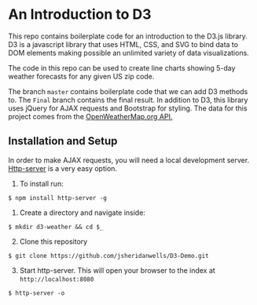 # An Introduction to D3

This repo contains boilerplate code for an introduction to the D3.js library. D3 is a javascript library that uses HTML, CSS, and SVG to bind data to DOM elements making possible an unlimited variety of data visualizations.

The code in this repo can be used to create line charts showing 5-day weather forecasts for any given US zip code.

The branch `master` contains boilerplate code that we can add D3 methods to. The `Final` branch contains the final result. In addition to D3, this library uses jQuery for AJAX requests and Bootstrap for styling. The data for this project comes from the [OpenWeatherMap.org API.](https://openweathermap.org/api)

## Installation and Setup
In order to make AJAX requests, you will need a local development server.  [Http-server](https://www.npmjs.com/package/http-server) is a very easy option. 
1. To install run:
```
$ npm install http-server -g
```

1. Create a directory and navigate inside:
```
$ mkdir d3-weather && cd $_
```
2. Clone this repository
```
$ git clone https://github.com/jsheridanwells/D3-Demo.git
```
3. Start http-server. This will open your browser to the index at `http://localhost:8080`
```
$ http-server -o
```

